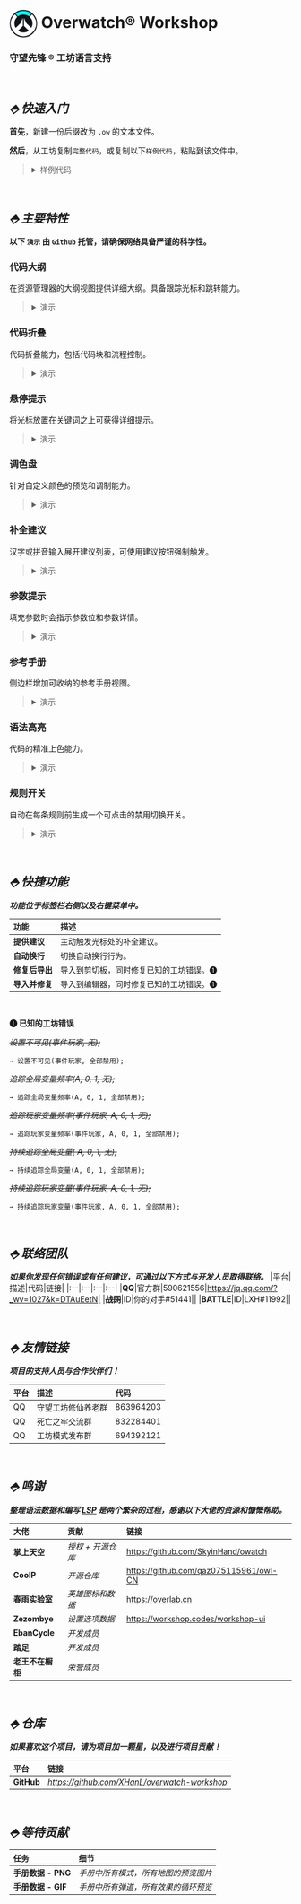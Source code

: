 # <img src="images/extension/icon.png" width="50" height="50" align=center /> **Overwatch®** Workshop

### **守望先锋 ®** 工坊语言支持

<br>

## **_⬘ 快速入门_**

**首先**，新建一份后缀改为 `.ow` 的文本文件。

**然后**，从工坊复制`完整代码`，或复制以下`样例代码`，粘贴到该文件中。

> <details>
>     <summary>样例代码</summary>
>
>     规则("你好")
>     {
>         事件
>         {
>             持续 - 全局;
>         }
>
>         条件
>         {
>             按钮被按下(主机玩家, 按钮(互动)) == 真;
>         }
>
>         动作
>         {
>             小字体信息(主机玩家, 自定义字符串("你好"));
>         }
>     }
>
> </details>

<br>

## **_⬘ 主要特性_**

**以下 `演示` 由 `Github` 托管，请确保网络具备严谨的科学性。**

### **代码大纲**

在资源管理器的大纲视图提供详细大纲。具备跟踪光标和跳转能力。

>  <details>
>      <summary>演示</summary>
>      <img src="showcases/outlines.gif" align=center />
>  </details>

### **代码折叠**

代码折叠能力，包括代码块和流程控制。

>  <details>
>      <summary>演示</summary>
>      <img src="showcases/fold.gif" align=center />
>  </details>

### **悬停提示**

将光标放置在关键词之上可获得详细提示。

>  <details>
>      <summary>演示</summary>
>      <img src="showcases/hover.gif" align=center />
>  </details>

### **调色盘**

针对自定义颜色的预览和调制能力。

>  <details>
>      <summary>演示</summary>
>      <img src="showcases/color.gif" align=center />
>  </details>

### **补全建议**

汉字或拼音输入展开建议列表，可使用建议按钮强制触发。

>  <details>
>      <summary>演示</summary>
>      <img src="showcases/suggestion.gif" align=center />
>  </details>

### **参数提示**

填充参数时会指示参数位和参数详情。

>  <details>
>      <summary>演示</summary>
>      <img src="showcases/sign.gif" align=center />
>  </details>

### **参考手册**

侧边栏增加可收纳的参考手册视图。

>  <details>
>      <summary>演示</summary>
>      <img src="showcases/manual.gif" align=center />
>  </details>

### **语法高亮**

代码的精准上色能力。

>  <details>
>      <summary>演示</summary>
>      <img src="showcases/highlight.png" align=center />
>  </details>

### **规则开关**

自动在每条规则前生成一个可点击的禁用切换开关。

>  <details>
>      <summary>演示</summary>
>      <img src="showcases/switch.gif" align=center />
>  </details>

<br>

## **_⬘ 快捷功能_**

**_功能位于标签栏右侧以及右键菜单中。_**

| 功能           | 描述                                    |
| :------------- | :-------------------------------------- |
| **提供建议**   | 主动触发光标处的补全建议。              |
| **自动换行**   | 切换自动换行行为。                      |
| **修复后导出** | 导入到剪切板，同时修复已知的工坊错误。❶ |
| **导入并修复** | 导入到编辑器，同时修复已知的工坊错误。❶ |

<br>

**❶ 已知的工坊错误**

_~~设置不可见(事件玩家, 无);~~_

`→ 设置不可见(事件玩家, 全部禁用);`

_~~追踪全局变量频率(A, 0, 1, 无);~~_

`→ 追踪全局变量频率(A, 0, 1, 全部禁用);`

_~~追踪玩家变量频率(事件玩家, A, 0, 1, 无);~~_

`→ 追踪玩家变量频率(事件玩家, A, 0, 1, 全部禁用);`

_~~持续追踪全局变量( A, 0, 1, 无);~~_

`→ 持续追踪全局变量(A, 0, 1, 全部禁用);`

_~~持续追踪玩家变量(事件玩家, A, 0, 1, 无);~~_

`→ 持续追踪玩家变量(事件玩家, A, 0, 1, 全部禁用);`

<br>

## **_⬘ 联络团队_**

**_如果你发现任何错误或有任何建议，可通过以下方式与开发人员取得联络。_**
|平台|描述|代码|链接|
|:--|:--|:--|:--|
|**QQ**|官方群|590621556|https://jq.qq.com/?_wv=1027&k=DTAuEetN|
|~~**战网**~~|ID|你的对手#51441||
|**BATTLE**|ID|LXH#11992||

<br>

## **_⬘ 友情链接_**

**_项目的支持人员与合作伙伴们！_**

| 平台 | 描述               | 代码      |
| :--- | :----------------- | :-------- |
| QQ   | 守望工坊修仙养老群 | 863964203 |
| QQ   | 死亡之牢交流群     | 832284401 |
| QQ   | 工坊模式发布群     | 694392121 |

<br>

## **_⬘ 鸣谢_**

**_整理语法数据和编写 [LSP](https://microsoft.github.io/language-server-protocol/) 是两个繁杂的过程，感谢以下大佬的资源和慷慨帮助。_**

| 大佬             | 贡献              | 链接                                   |
| :--------------- | :---------------- | :------------------------------------- |
| **掌上天空**     | _授权 + 开源仓库_ | https://github.com/SkyinHand/owatch    |
| **CoolP**        | _开源仓库_        | https://github.com/qaz075115961/owl-CN |
| **春雨实验室**   | _英雄图标和数据_  | https://overlab.cn                     |
| **Zezombye**     | _设置选项数据_    | https://workshop.codes/workshop-ui     |
| **EbanCycle**    | _开发成员_        |
| **踏足**         | _开发成员_        |
| **老王不在橱柜** | _荣誉成员_        |

<br>

## **_⬘ 仓库_**

**_如果喜欢这个项目，请为项目加一颗星，以及进行项目贡献！_**

| 平台       | 链接                                          |
| :--------- | :-------------------------------------------- |
| **GitHub** | *https://github.com/XHanL/overwatch-workshop* |

<br>

## **_⬘ 等待贡献_**

| 任务               | 细节                                 |
| :----------------- | :----------------------------------- |
| **手册数据 - PNG** | _手册中所有模式，所有地图的预览图片_ |
| **手册数据 - GIF** | _手册中所有弹道，所有效果的循环预览_ |
